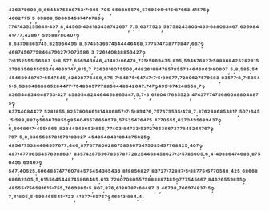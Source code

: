 ⁴³⁶³⁷⁹⁶⁰⁸·⁸·⁸⁶⁴⁴⁸⁷⁵⁵⁸⁸⁷⁴³′⁷′⁸⁶⁵,⁷⁰⁵,⁶⁵⁸⁶⁸⁵⁵⁷⁶·⁵⁷⁶⁹⁵⁰⁵′⁶¹⁵′⁸⁷⁶⁶³′⁴¹⁵⁷⁵‽⁴⁰⁶²⁷⁷⁵,⁵,⁶⁹⁸⁰⁸·⁵⁰⁶⁰⁵⁴⁵³⁷⁴⁷⁶⁷⁸⁵‽⁷⁷⁴⁷⁴³⁵²⁵⁵⁶⁴⁵′⁴⁹⁷,⁸·⁴⁴⁵⁶⁵′⁴⁹⁸¹⁸³⁴⁹⁸⁷⁴²⁶⁵⁷,⁷:⁵:⁶³⁷⁷⁵²³,⁵⁸⁷⁵⁸²⁴³⁸⁰³′⁴³⁵′⁶⁸⁸⁰⁶³⁴⁶⁷:⁶⁹⁵⁰⁸⁴⁴¹⁷⁷⁷:⁴²⁸⁶⁷,⁵⁹⁵⁸⁸⁷⁸⁰⁴⁰⁷‽⁸·⁶³⁷⁹⁸⁸⁶⁵⁷⁴⁵·⁸²⁵⁹⁵⁶⁴⁹⁵,⁸·⁵⁷⁴⁵⁵³⁶⁶⁷⁴⁵⁴⁴⁴⁴⁶⁴⁶⁸·⁷⁷⁷⁵⁷⁴⁷³⁸⁷⁷⁹⁸⁴⁷:⁶⁶⁷‽⁴⁶⁸⁷⁴⁵⁶⁷⁷⁹⁸⁴⁶⁴⁷⁹⁶²⁷′⁷⁰⁷³⁵⁸⁶·³,⁷²⁶¹⁴⁰⁸³⁸⁸⁵³⁴²⁷‽⁷′⁶¹⁵²⁵⁵⁵′⁵⁶⁶⁸³,⁵'⁸·⁵⁷⁷:⁶⁵⁶⁹⁴³⁸⁴⁶·⁴¹⁴⁸³′⁸⁶⁴⁷⁸·⁷²⁵′⁵⁸⁶⁹⁴³⁵:⁸⁹⁵·⁵⁹⁴⁶⁷⁶⁸²⁷′⁵⁸⁸⁸⁶⁸⁴²⁵²⁸²⁸¹⁵³⁷⁹⁶³⁵⁶⁸⁴⁵⁰⁵²⁴⁸⁴⁶⁶⁹⁷⁴⁷·⁸¹⁵·⁷,⁷²⁶³⁶¹⁶⁰⁷⁵⁵⁰⁶·⁴⁶⁸²⁶¹⁸⁸⁴⁷⁸⁵⁷⁸⁵⁵⁷³⁴⁶⁴⁶⁸⁶³′⁸⁰⁶⁰⁷,⁵:⁸·⁵⁸⁵:⁵⁴⁴⁵⁴⁶⁸⁰⁴⁸⁷⁶⁷′⁶⁵⁴⁷⁵⁴⁵·⁴²⁴⁰⁸⁷⁷⁶⁴⁸⁸·⁶⁷⁵,⁷′⁸⁴⁶⁷⁵′⁶⁴⁷⁴⁷'⁷′⁵′⁸⁹⁸⁷⁷:⁷²⁸⁰⁶²⁷⁵⁷⁹⁵⁸³,⁸³⁵⁷⁷′⁸·⁷′⁵⁸⁵⁴⁵'⁵·⁵³⁸³⁴⁶⁶⁸⁸⁶⁵²⁸⁴⁴⁷⁷′⁷⁵⁴⁸⁶⁰⁵⁷⁷⁷⁸⁸⁵⁶⁴⁴⁸⁶⁴²⁶⁴⁷:⁷⁴⁷‽⁴⁹⁵′⁶⁷⁴²⁴⁸⁵⁵⁸·⁷‽⁸³⁶⁵⁴⁴⁸³⁴⁰⁴⁸⁷⁵³′⁴²⁷,⁸⁹⁸⁹⁵⁴⁸²⁴⁴⁶⁴⁴⁵⁸⁸⁶⁵⁸⁴⁷:⁵:⁷'³,⁶¹⁸⁰⁴¹⁷⁶⁸⁵⁵²³,⁴⁷⁴³⁷⁷⁷⁴⁷⁵⁶⁸⁶⁰⁸⁸⁸⁰⁴⁸⁸⁷⁵‽⁶³⁷⁴⁴⁰⁸⁴⁴⁷⁷,⁵²⁸¹⁸⁵⁵:⁸²⁵⁷⁸⁰⁶⁶⁶¹⁸¹⁴⁸⁸⁶⁸⁵⁷'⁷'⁵'⁸⁹⁴⁷⁶·⁷⁹⁷⁶⁷⁹⁵³⁵′⁴⁷⁸·⁷:⁸⁷⁶²⁸⁸⁶⁸⁵³⁸¹⁷,⁵⁰⁷'⁶⁴⁵,⁵′⁵⁸⁸·⁸⁸⁷‽⁵⁶⁶⁶⁷⁹⁸⁵⁵‽⁸⁵⁶⁰⁴³⁵⁷⁶⁶⁵⁰⁵⁷⁸·⁵⁷⁵³⁵⁴⁷⁶⁴⁷⁵,⁴⁷⁷⁰⁵⁵⁵·⁶²⁷⁰⁴⁹⁵⁶⁸⁹⁴³⁷‽⁶·⁶⁰⁶⁸⁶¹⁷'⁴⁹⁵'⁸⁶⁵·⁸²⁸⁴⁴⁹⁴³⁶⁵³′⁸⁵⁵·⁷⁷⁴⁰³′⁸⁴⁷³³′⁵³⁷²⁷⁶⁵³⁸⁶⁷³⁷⁷⁸⁴⁵²⁴⁴⁷⁶⁷‽⁷⁹⁷,⁵·⁸·⁸³⁸⁵⁵⁸⁵⁷⁸¹⁶⁷⁶¹⁸³⁸²⁷,⁴⁵⁴⁸⁵⁴⁸⁴⁸¹⁸⁶⁴⁸⁷⁵⁶²⁵‽⁴⁸⁵⁴⁷⁷⁵³⁸⁴⁴⁶⁴³⁵⁷⁶⁷⁷:⁴⁴⁶·⁸⁷⁷⁶⁷⁷⁸⁰⁶²⁸⁶⁷⁹⁸⁵⁸⁶⁷³⁴⁷⁵⁹⁸⁹⁴⁵⁷⁷⁶⁸⁴²⁵·⁴⁰⁷‽⁴⁸⁷'⁴⁷⁷⁹⁶⁵⁵⁴⁵⁷⁶⁹⁸⁸⁶³⁷,⁸³⁵⁷⁴²⁸⁷⁵⁹⁶⁷⁸⁵⁵⁷⁸⁷⁷²⁸²⁵⁴⁴⁶⁸⁴⁵⁸⁶²⁷'³′⁵⁷⁸⁵⁶⁰⁵:⁶·⁴¹⁴⁹⁸⁸⁶⁴⁷⁴⁶⁸⁶·⁸⁷⁵⁰⁴⁹⁵:⁶⁹⁴⁰⁷‽⁵⁴⁷:⁴⁰⁵²⁵:⁴⁰⁶⁴⁸³⁷⁴⁷⁷⁶⁰⁷⁸⁴⁵⁷⁵⁴⁵⁴³⁶⁵⁴³³,⁸¹⁸⁸⁵⁶⁸²⁷,⁸³⁷²⁷'⁷²⁸⁸⁷′⁵′⁸⁸⁷⁷⁵'⁵⁷⁷⁰⁵⁴⁸·⁴²⁵·⁶⁸⁶⁶⁸⁶⁸⁶⁶²⁵⁰⁵·⁵·⁶¹⁵⁵⁶⁴⁵⁴⁴⁸⁷⁴⁵⁸⁶⁶⁴⁶⁵:⁶¹³,⁷²⁶⁰⁷⁰⁸⁰⁵⁵⁷⁹⁸⁸⁸⁸⁸⁷⁴⁸⁵‽⁷⁷⁷⁵⁴⁵⁶⁶⁷·⁸⁴⁶²⁶⁵⁵⁹⁸⁹⁵‽⁴⁸⁵⁵⁵'⁷⁵⁶⁵⁸¹⁶¹⁵'⁷⁵⁵·⁷⁶⁶⁹⁸⁶⁵'⁵,⁸⁰⁷:⁸⁷⁶·⁶¹⁸⁰⁷⁸⁷'⁶⁶⁴⁸⁷,³,⁴⁶⁷³⁸·⁷⁶⁶⁹⁷⁴⁸³⁷'⁵‽⁷·⁴¹⁸⁰⁵·⁵'⁵⁹⁶⁴⁶⁵⁵⁴⁵′⁷²³,⁴¹⁸⁷⁷'⁶⁹⁷⁵⁷‽⁴⁶⁸¹³′⁸⁸⁴:⁴: